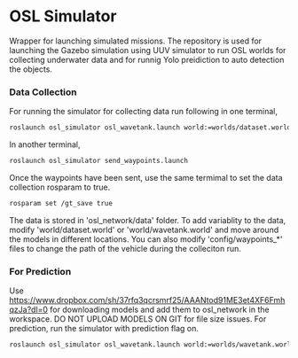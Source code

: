 # OSL Simulator
Wrapper for launching simulated missions. The repository is used for launching the Gazebo simulation using UUV simulator to run OSL worlds for collecting underwater data and for runnig Yolo preidiction to auto detection the objects.

### Data Collection
For running the simulator for collecting data run following in one terminal,
```sh
roslaunch osl_simulator osl_wavetank.launch world:=worlds/dataset.world
```
In another terminal,
```sh
roslaunch osl_simulator send_waypoints.launch
```
Once the waypoints have been sent, use the same termimal to set the data collection rosparam to true. 
```sh
rosparam set /gt_save true
```
The data is stored in 'osl_network/data' folder. To add variablity to the data, modify 'world/dataset.world' or 'world/wavetank.world' and move around the models in different locations. You can also modify 'config/waypoints_*' files to change the path of the vehicle during the colleciton run. 

### For Prediction
Use https://www.dropbox.com/sh/37rfq3qcrsmrf25/AAANtod91ME3et4XF6FmhqzJa?dl=0 for downloading models and add them to osl_network in the workspace. DO NOT UPLOAD MODELS ON GIT for file size issues. For prediction, run the simulator with prediction flag on. 
```sh
roslaunch osl_simulator osl_wavetank.launch world:=worlds/wavetank.world yolo_predict:=true
```
